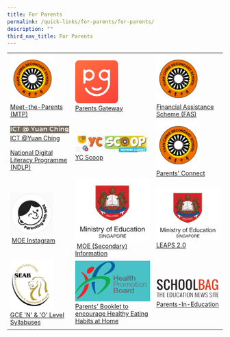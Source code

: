 ```yaml
---
title: For Parents
permalink: /quick-links/for-parents/for-parents/
description: ""
third_nav_title: For Parents
---
```

|  |  |  |
| -------- | -------- | -------- |
| <img src="/images/PC.png" style="width:100px;"/> [Meet-the-Parents (MTP)](https://yuanchingsec.moe.edu.sg/ycss/quick-links/for-parents/meet-the-parents-mtp-session-2022)  | <img src="/images/unnamed.png" style="width:100px;"/> <br> [Parents Gateway](https://yuanchingsec.moe.edu.sg/ycss/quick-links/for-parents/parents-gateway) | <img src="/images/PC.png" style="width:100px;"/> [Financial Assistance Scheme (FAS)](https://yuanchingsec.moe.edu.sg/others/financial-assistance-scheme-fas) | 
| <img src="/images/ICT%20%20YCSS.png" style="width:200px;"/> <br> [ICT @Yuan Ching](https://sites.google.com/view/hblyuanching/home) <br><Br> [National Digital Literacy Programme (NDLP)](https://yuanchingsec-moe-edu-sg-admin.cwp.sg/ycss/quick-links/for-parents/national-digital-literacy-programme-ndlp) | <img src="/images/YC%20Scoop%20banner.jpg" style="width:200px;"/> <bR> [YC Scoop](https://yuanchingsec.moe.edu.sg/ycss/quick-links/for-parents/yc-scoop) | <img src="/images/PC.png" style="width:100px;"/> [Parents' Connect](https://yuanchingsec.moe.edu.sg/ycss/quick-links/for-parents/parents-connect) | 
| <img src="/images/Parenting%20with%20MOE%20IG.png" style="width:100px;"/> <bR>  [MOE Instagram](https://www.instagram.com/parentingwith.moesg/) | <img src="/images/MOE%20logo.png" style="width:200px;"/> <br> [MOE (Secondary) Information](https://www.moe.gov.sg/secondary) | <img src="/images/MOE%20logo.png" style="width:200px;"/> <br> [LEAPS 2.0](https://www.moe.gov.sg/education-in-sg/our-programmes/cca/leaps2-0) | 
| <img src="/images/SEAB.png" style="width:100px;"/> <br> [GCE 'N' & 'O' Level Syllabuses](https://www.seab.gov.sg/) | <img src="/images/HPB.png" style="width:200px;"/> <br>[Parents' Booklet to encourage Healthy Eating Habits at Home](https://yuanchingsec.moe.edu.sg/qql/slot/u748/YCSS%202021/For%20Parents/HPB%20HM%20Parents%20Booklet_School_Generic_30%20Mar.pdf) | <img src="/images/SchoolBag.png" style="width:200px;"/> <br> [Parents-In-Education](https://www.schoolbag.edu.sg/) | 
|  | |
